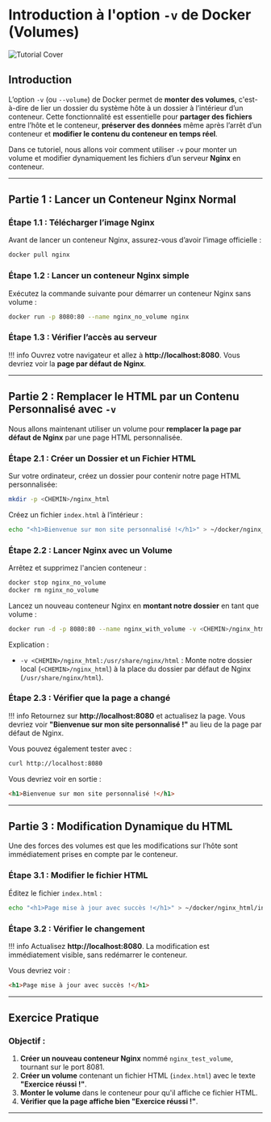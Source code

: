 # Introduction à l'option `-v` de Docker (Volumes)

![Tutorial Cover](assets/docker-volumes.jpg)

## Introduction

L’option `-v` (ou `--volume`) de Docker permet de **monter des volumes**, c'est-à-dire de lier un dossier du système hôte à un dossier à l’intérieur d’un conteneur. Cette fonctionnalité est essentielle pour **partager des fichiers** entre l’hôte et le conteneur, **préserver des données** même après l’arrêt d’un conteneur et **modifier le contenu du conteneur en temps réel**.

Dans ce tutoriel, nous allons voir comment utiliser `-v` pour monter un volume et modifier dynamiquement les fichiers d’un serveur **Nginx** en conteneur.

---

## Partie 1 : Lancer un Conteneur Nginx Normal

### Étape 1.1 : Télécharger l’image Nginx 

Avant de lancer un conteneur Nginx, assurez-vous d’avoir l’image officielle :
```bash
docker pull nginx
```

### Étape 1.2 : Lancer un conteneur Nginx simple

Exécutez la commande suivante pour démarrer un conteneur Nginx sans volume :
```bash
docker run -p 8080:80 --name nginx_no_volume nginx
```

### Étape 1.3 : Vérifier l’accès au serveur

!!! info
    Ouvrez votre navigateur et allez à **http://localhost:8080**. Vous devriez voir la **page par défaut de Nginx**.

---

## Partie 2 : Remplacer le HTML par un Contenu Personnalisé avec `-v`

Nous allons maintenant utiliser un volume pour **remplacer la page par défaut de Nginx** par une page HTML personnalisée.

### Étape 2.1 : Créer un Dossier et un Fichier HTML

Sur votre ordinateur, créez un dossier pour contenir notre page HTML personnalisée:
```bash
mkdir -p <CHEMIN>/nginx_html
```

Créez un fichier `index.html` à l’intérieur :
```bash
echo "<h1>Bienvenue sur mon site personnalisé !</h1>" > ~/docker/nginx_html/index.html
```

### Étape 2.2 : Lancer Nginx avec un Volume

Arrêtez et supprimez l'ancien conteneur :
```bash
docker stop nginx_no_volume  
docker rm nginx_no_volume
```

Lancez un nouveau conteneur Nginx en **montant notre dossier** en tant que volume :
```bash
docker run -d -p 8080:80 --name nginx_with_volume -v <CHEMIN>/nginx_html:/usr/share/nginx/html nginx
```

Explication :
- `-v <CHEMIN>/nginx_html:/usr/share/nginx/html` : Monte notre dossier local (`<CHEMIN>/nginx_html`) à la place du dossier par défaut de Nginx (`/usr/share/nginx/html`).

### Étape 2.3 : Vérifier que la page a changé

!!! info
    Retournez sur **http://localhost:8080** et actualisez la page. Vous devriez voir **"Bienvenue sur mon site personnalisé !"** au lieu de la page par défaut de Nginx.

Vous pouvez également tester avec :
```bash
curl http://localhost:8080
```
Vous devriez voir en sortie :
```html
<h1>Bienvenue sur mon site personnalisé !</h1>
```

---

## Partie 3 : Modification Dynamique du HTML

Une des forces des volumes est que les modifications sur l’hôte sont immédiatement prises en compte par le conteneur.

### Étape 3.1 : Modifier le fichier HTML

Éditez le fichier `index.html` :
```bash
echo "<h1>Page mise à jour avec succès !</h1>" > ~/docker/nginx_html/index.html
```

### Étape 3.2 : Vérifier le changement

!!! info
    Actualisez **http://localhost:8080**. La modification est immédiatement visible, sans redémarrer le conteneur.

Vous devriez voir :
```html
<h1>Page mise à jour avec succès !</h1>
```

---

## Exercice Pratique

### Objectif :
1. **Créer un nouveau conteneur Nginx** nommé `nginx_test_volume`, tournant sur le port 8081.
2. **Créer un volume** contenant un fichier HTML (`index.html`) avec le texte **"Exercice réussi !"**.
3. **Monter le volume** dans le conteneur pour qu'il affiche ce fichier HTML.
4. **Vérifier que la page affiche bien "Exercice réussi !"**.
---

